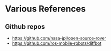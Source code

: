 # Various References 


## Github repos
* https://github.com/nasa-jpl/open-source-rover
* https://github.com/ros-mobile-robots/diffbot
